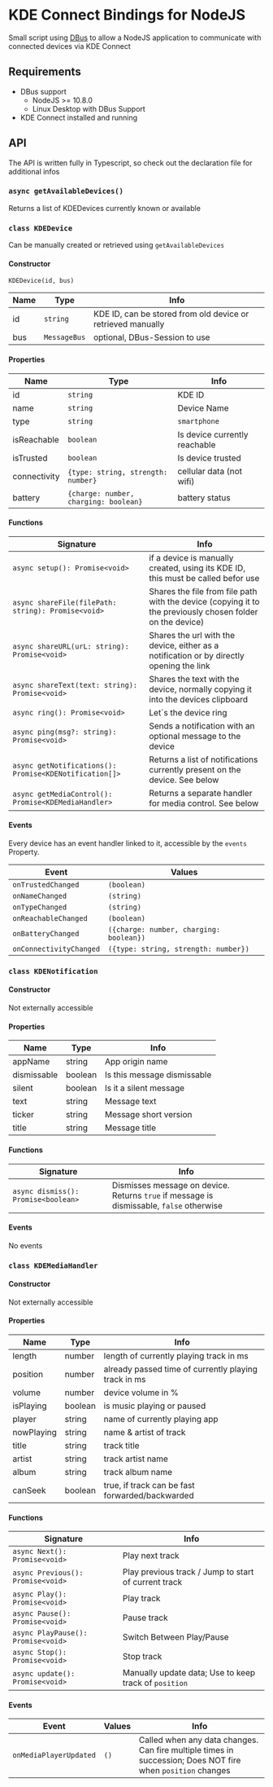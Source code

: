 # KDE Connect Bindings for NodeJS

Small script using [DBus](https://github.com/dbusjs/node-dbus-next) to allow a NodeJS application to communicate with connected devices via KDE Connect

## Requirements

- DBus support
    - NodeJS >= 10.8.0
    - Linux Desktop with DBus Support
- KDE Connect installed and running

## API

The API is written fully in Typescript, so check out the declaration file for additional infos

### `async getAvailableDevices()`

Returns a list of KDEDevices currently known or available

### `class KDEDevice`

Can be manually created or retrieved using `getAvailableDevices`

#### Constructor

`KDEDevice(id, bus)`

|Name|Type|Info|
|----|----|----|
|id | `string` | KDE ID, can be stored from old device or retrieved manually|
|bus | `MessageBus` | optional, DBus-Session to use|


#### Properties

|Name|Type|Info|
|----|----|----|
|id | `string` | KDE ID |
|name | `string` | Device Name |
|type | `string` | `smartphone` | `desktop` |
|isReachable | `boolean` | Is device currently reachable |
|isTrusted | `boolean` | Is device trusted |
|connectivity | `{type: string, strength: number}` | cellular data (not wifi) |
|battery | `{charge: number, charging: boolean}` | battery status |

#### Functions

|Signature|Info|
|---|----|
|`async setup(): Promise<void>`|if a device is manually created, using its KDE ID, this must be called befor use|
|`async shareFile(filePath: string): Promise<void>`|Shares the file from file path with the device (copying it to the previously chosen folder on the device)|
|`async shareURL(urL: string): Promise<void>`|Shares the url with the device, either as a notification or by directly opening the link|
|`async shareText(text: string): Promise<void>`|Shares the text with the device, normally copying it into the devices clipboard|
|`async ring(): Promise<void>`|Let`s the device ring|
|`async ping(msg?: string): Promise<void>`|Sends a notification with an optional message to the device|
|`async getNotifications(): Promise<KDENotification[]>`|Returns a list of notifications currently present on the device. See below|
|`async getMediaControl(): Promise<KDEMediaHandler>`|Returns a separate handler for media control. See below|

#### Events

Every device has an event handler linked to it, accessible by the `events` Property.

|Event|Values|
|---|---|
|`onTrustedChanged`| `(boolean)`
|`onNameChanged`| `(string)`
|`onTypeChanged`| `(string)`
|`onReachableChanged`| `(boolean)`
|`onBatteryChanged`| `({charge: number, charging: boolean})`
|`onConnectivityChanged`| `({type: string, strength: number})`

### `class KDENotification`

#### Constructor
Not externally accessible

#### Properties

|Name|Type|Info|
|----|----|----|
|appName|string|App origin name|
|dismissable|boolean|Is this message dismissable|
|silent|boolean|Is it a silent message|
|text|string|Message text|
|ticker|string|Message short version|
|title|string|Message title|

#### Functions

|Signature|Info|
|---|----|
|`async dismiss(): Promise<boolean>`|Dismisses message on device. Returns `true` if message is dismissable, `false` otherwise|
#### Events
No events


### `class KDEMediaHandler`

#### Constructor
Not externally accessible

#### Properties

|Name|Type|Info|
|----|----|----|
|length|number|length of currently playing track in ms|
|position|number|already passed time of currently playing track in ms|
|volume|number|device volume in %|
|isPlaying|boolean|is music playing or paused|
|player|string|name of currently playing app|
|nowPlaying|string|name & artist of track|
|title|string|track title|
|artist|string|track artist name|
|album|string|track album name|
|canSeek|boolean|true, if track can be fast forwarded/backwarded|

#### Functions

|Signature|Info|
|---|----|
|`async Next(): Promise<void>`|Play next track|
|`async Previous(): Promise<void>`|Play previous track / Jump to start of current track|
|`async Play(): Promise<void>`|Play track|
|`async Pause(): Promise<void>`|Pause track|
|`async PlayPause(): Promise<void>`|Switch Between Play/Pause|
|`async Stop(): Promise<void>`|Stop track|
|`async update(): Promise<void>`|Manually update data; Use to keep track of `position`|

#### Events

|Event|Values|Info
|---|---|---|
|`onMediaPlayerUpdated`| `()` | Called when any data changes. Can fire multiple times in succession; Does NOT fire when `position` changes|
